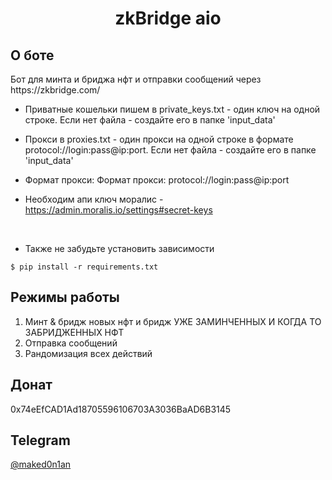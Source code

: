 <h1 align="center">zkBridge aio</h1>

<h2>О боте</h2>
Бот для минта и бриджа нфт и отправки сообщений через https://zkbridge.com/</br>

* Приватные кошельки пишем в private_keys.txt - один ключ на одной строке.
Если нет файла - создайте его в папке 'input_data'</br>

* Прокси в proxies.txt - один прокси на одной строке в формате protocol://login:pass@ip:port.
Если нет файла - создайте его в папке 'input_data'</br>

* Формат прокси: Формат прокси: protocol://login:pass@ip:port</br>

* Необходим апи ключ моралис - https://admin.moralis.io/settings#secret-keys
 </br>

* Также не забудьте установить зависимости 

<pre><code>$ pip install -r requirements.txt</code></pre>

<h2>Режимы работы</h2>

1. Минт & бридж новых нфт и бридж УЖЕ ЗАМИНЧЕННЫХ И КОГДА ТО ЗАБРИДЖЕННЫХ НФТ</br>
2. Отправка сообщений
3. Рандомизация всех действий

<h2>Донат</h2> 0x74eEfCAD1Ad18705596106703A3036BaAD6B3145
<h2>Telegram</h2><a href="https://t.me/maked0n1an" target="_blank">@maked0n1an</a>